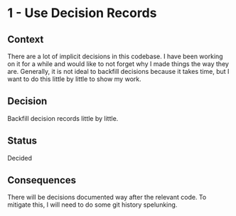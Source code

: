 # 1 - Use Decision Records

## Context

There are a lot of implicit decisions in this codebase.
I have been working on it for a while and would like to not forget why I made things the way they are.
Generally, it is not ideal to backfill decisions because it takes time,
but I want to do this little by little to show my work.

## Decision
Backfill decision records little by little.

## Status

Decided

## Consequences

There will be decisions documented way after the relevant code.
To mitigate this, I will need to do some git history spelunking.
